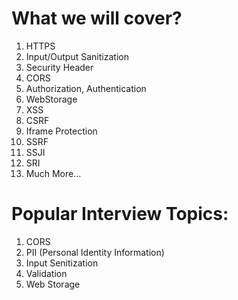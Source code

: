 # What we will cover?

1. HTTPS
2. Input/Output Sanitization
3. Security Header
4. CORS
5. Authorization, Authentication
6. WebStorage
7. XSS
8. CSRF
9. Iframe Protection
10. SSRF
11. SSJI
12. SRI
13. Much More...

# Popular Interview Topics:

1. CORS
2. PII (Personal Identity Information)
3. Input Senitization
4. Validation
5. Web Storage
